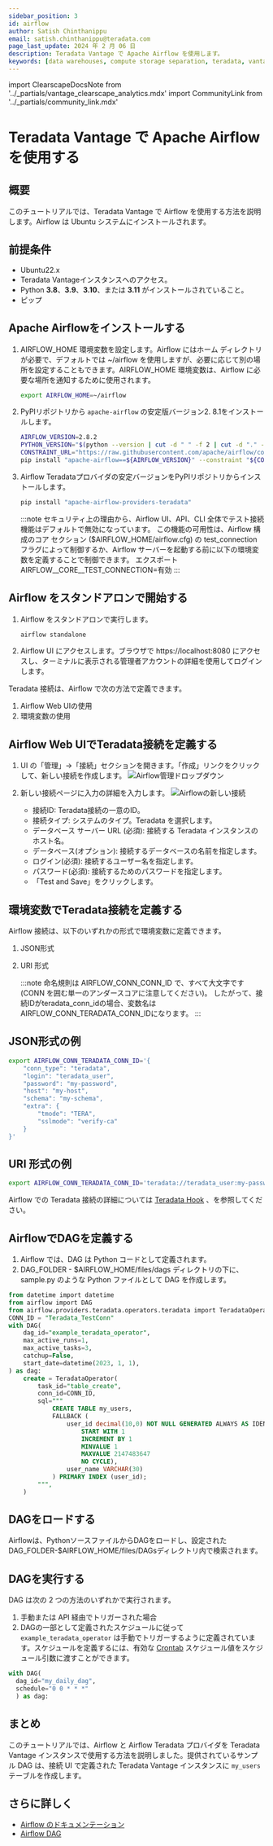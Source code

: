```yaml
---
sidebar_position: 3
id: airflow
author: Satish Chinthanippu
email: satish.chinthanippu@teradata.com
page_last_update: 2024 年 2 月 06 日
description: Teradata Vantage で Apache Airflow を使用します。
keywords: [data warehouses, compute storage separation, teradata, vantage, cloud data platform, object storage, business intelligence, enterprise analytics, elt, airflow, workflow.]
---
```


import ClearscapeDocsNote from '../_partials/vantage_clearscape_analytics.mdx'
import CommunityLink from '../_partials/community_link.mdx'

# Teradata Vantage で Apache Airflow を使用する

## 概要
このチュートリアルでは、Teradata Vantage で Airflow を使用する方法を説明します。Airflow は Ubuntu システムにインストールされます。

## 前提条件
* Ubuntu22.x
* Teradata Vantageインスタンスへのアクセス。
    <ClearscapeDocsNote />
* Python **3.8**、**3.9**、**3.10**、または **3.11** がインストールされていること。
* ピップ



## Apache Airflowをインストールする

1. AIRFLOW_HOME 環境変数を設定します。Airflow にはホーム ディレクトリが必要で、デフォルトでは ~/airflow を使用しますが、必要に応じて別の場所を設定することもできます。AIRFLOW_HOME 環境変数は、Airflow に必要な場所を通知するために使用されます。
    ```bash
    export AIRFLOW_HOME=~/airflow
    ```

2. PyPIリポジトリから `apache-airflow` の安定版バージョン2. 8.1をインストールします。
    ```bash
    AIRFLOW_VERSION=2.8.2
    PYTHON_VERSION="$(python --version | cut -d " " -f 2 | cut -d "." -f 1-2)"
    CONSTRAINT_URL="https://raw.githubusercontent.com/apache/airflow/constraints-${AIRFLOW_VERSION}/constraints-${PYTHON_VERSION}.txt"
    pip install "apache-airflow==${AIRFLOW_VERSION}" --constraint "${CONSTRAINT_URL}"
    ```

3. Airflow Teradataプロバイダの安定バージョンをPyPIリポジトリからインストールします。
    ```bash
    pip install "apache-airflow-providers-teradata"
    ```

    :::note
    セキュリティ上の理由から、Airflow UI、API、CLI 全体でテスト接続機能はデフォルトで無効になっています。
    この機能の可用性は、Airflow 構成のコア セクション ($AIRFLOW_HOME/airflow.cfg) の test_connection フラグによって制御するか、Airflow サーバーを起動する前に以下の環境変数を定義することで制御できます。
    エクスポート AIRFLOW__CORE__TEST_CONNECTION=有効
    :::    

## Airflow をスタンドアロンで開始する

1. Airflow をスタンドアロンで実行します。
    ```bash
    airflow standalone
    ````
2. Airflow UI にアクセスします。ブラウザで https://localhost:8080 にアクセスし、ターミナルに表示される管理者アカウントの詳細を使用してログインします。


Teradata 接続は、Airflow で次の方法で定義できます。

1. Airflow Web UIの使用
2. 環境変数の使用

## Airflow Web UIでTeradata接続を定義する

1. UI の「管理」->「接続」セクションを開きます。「作成」リンクをクリックして、新しい接続を作成します。
    ![Airflow管理ドロップダウン](../images/airflow-connection.png)

2. 新しい接続ページに入力の詳細を入力します。
    ![Airflowの新しい接続](../images/airflow-newconnection.png)
    * 接続ID: Teradata接続の一意のID。
    * 接続タイプ: システムのタイプ。Teradata を選択します。
    * データベース サーバー URL (必須): 接続する Teradata インスタンスのホスト名。
    * データベース(オプション): 接続するデータベースの名前を指定します。
    * ログイン(必須): 接続するユーザー名を指定します。
    * パスワード(必須): 接続するためのパスワードを指定します。
    * 「Test and Save」をクリックします。

## 環境変数でTeradata接続を定義する
Airflow 接続は、以下のいずれかの形式で環境変数に定義できます。

1. JSON形式
2. URI 形式

    :::note
    命名規則は AIRFLOW_CONN_CONN_ID で、すべて大文字です (CONN を囲む単一のアンダースコアに注意してください)。
    したがって、接続IDがteradata_conn_idの場合、変数名はAIRFLOW_CONN_TERADATA_CONN_IDになります。
    :::


## JSON形式の例


```bash
export AIRFLOW_CONN_TERADATA_CONN_ID='{
    "conn_type": "teradata",
    "login": "teradata_user",
    "password": "my-password",
    "host": "my-host",
    "schema": "my-schema",
    "extra": {
        "tmode": "TERA",
        "sslmode": "verify-ca"
    }
}'
```

## URI 形式の例

```bash
export AIRFLOW_CONN_TERADATA_CONN_ID='teradata://teradata_user:my-password@my-host/my-schema?tmode=TERA&sslmode=verify-ca'
```

Airflow での Teradata 接続の詳細については [Teradata Hook](https://airflow.apache.org/docs/apache-airflow-providers-teradata/stable/connections/teradata.html) 、を参照してください。

## AirflowでDAGを定義する

1. Airflow では、DAG は Python コードとして定義されます。
2. DAG_FOLDER - $AIRFLOW_HOME/files/dags ディレクトリの下に、sample.py のような Python ファイルとして DAG を作成します。

```sql
from datetime import datetime
from airflow import DAG
from airflow.providers.teradata.operators.teradata import TeradataOperator
CONN_ID = "Teradata_TestConn"
with DAG(
    dag_id="example_teradata_operator",
    max_active_runs=1,
    max_active_tasks=3,
    catchup=False,
    start_date=datetime(2023, 1, 1),
) as dag:
    create = TeradataOperator(
        task_id="table_create",
        conn_id=CONN_ID,
        sql="""
            CREATE TABLE my_users,
            FALLBACK (
                user_id decimal(10,0) NOT NULL GENERATED ALWAYS AS IDENTITY (
                    START WITH 1
                    INCREMENT BY 1
                    MINVALUE 1
                    MAXVALUE 2147483647
                    NO CYCLE),
                user_name VARCHAR(30)
            ) PRIMARY INDEX (user_id);
        """,
    )
```

## DAGをロードする

Airflowは、PythonソースファイルからDAGをロードし、設定されたDAG_FOLDER-$AIRFLOW_HOME/files/DAGsディレクトリ内で検索されます。

## DAGを実行する
DAG は次の 2 つの方法のいずれかで実行されます。

1. 手動または API 経由でトリガーされた場合
2. DAGの一部として定義されたスケジュールに従って
`example_teradata_operator` は手動でトリガーするように定義されています。スケジュールを定義するには、有効な [Crontab](https://en.wikipedia.org/wiki/Cron) スケジュール値をスケジュール引数に渡すことができます。

```python
with DAG(
  dag_id="my_daily_dag",
  schedule="0 0 * * *"
  ) as dag:
```

## まとめ

このチュートリアルでは、Airflow と Airflow Teradata プロバイダを Teradata Vantage インスタンスで使用する方法を説明しました。提供されているサンプル DAG は、接続 UI で定義された Teradata Vantage インスタンスに `my_users` テーブルを作成します。

## さらに詳しく
* [Airflow のドキュメンテーション](https://airflow.apache.org/docs/apache-airflow/stable/start.html)
* [Airflow DAG](https://airflow.apache.org/docs/apache-airflow/stable/core-concepts/dags.html)


<CommunityLink />

